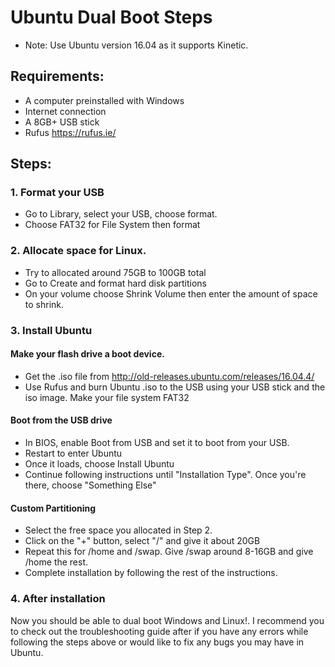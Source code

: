 # Ubuntu Dual Boot Steps

* Note: Use Ubuntu version 16.04 as it supports Kinetic.

## Requirements:
* A computer preinstalled with Windows
* Internet connection
* A 8GB+ USB stick
* Rufus https://rufus.ie/

## Steps:

### 1. Format your USB
* Go to Library, select your USB, choose format.
* Choose FAT32 for File System then format

### 2. Allocate space for Linux.
* Try to allocated around 75GB to 100GB total
* Go to Create and format hard disk partitions
* On your volume choose Shrink Volume then enter the amount of space to shrink.

### 3. Install Ubuntu
#### Make your flash drive a boot device.
* Get the .iso file from http://old-releases.ubuntu.com/releases/16.04.4/
* Use Rufus and burn Ubuntu .iso to the USB using your USB stick and the iso image. Make your file system FAT32

#### Boot from the USB drive
* In BIOS, enable Boot from USB and set it to boot from your USB. 
* Restart to enter Ubuntu
* Once it loads, choose Install Ubuntu
* Continue following instructions until "Installation Type". Once you're there, choose "Something Else"

#### Custom Partitioning
* Select the free space you allocated in Step 2.
* Click on the "+" button, select "/" and give it about 20GB
* Repeat this for /home and /swap. Give /swap around 8-16GB and give /home the rest.
* Complete installation by following the rest of the instructions.
            
### 4. After installation
Now you should be able to dual boot Windows and Linux!. I recommend you to check out the troubleshooting guide after if you have any errors while following the steps above or would like to fix any bugs you may have in Ubuntu.
